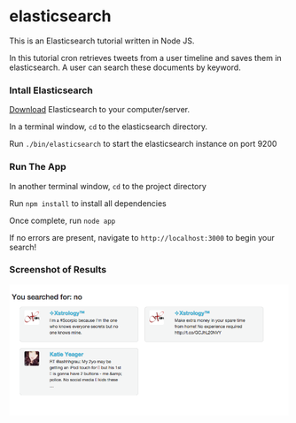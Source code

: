 elasticsearch
=============

This is an Elasticsearch tutorial written in Node JS.

In this tutorial cron retrieves tweets from a user timeline and saves them in elasticsearch. A user can search these documents by keyword.

### Intall Elasticsearch
[Download](http://www.elasticsearch.org/overview/elkdownloads/) Elasticsearch to your computer/server.

In a terminal window, `cd` to the elasticsearch directory.

Run `./bin/elasticsearch` to start the elasticsearch instance on port 9200

### Run The App

In another terminal window, `cd` to the project directory

Run `npm install` to install all dependencies

Once complete, run `node app`

If no errors are present, navigate to `http://localhost:3000` to begin your search!

### Screenshot of Results
![screenshot](public/screenshots/screenshot_results.png?raw=true)
